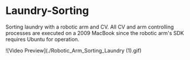 # Laundry-Sorting
Sorting laundry with a robotic arm and CV. All CV and arm controlling processes are executed on a 2009 MacBook since the robotic arm's SDK requires Ubuntu for operation.

![Video Preview](./Robotic_Arm_Sorting_Laundry (1).gif)


